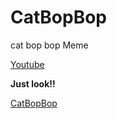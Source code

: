 # CatBopBop
cat bop bop Meme

[Youtube](https://www.youtube.com/watch?v=KMmeWNIbRf4&ab_channel=welf)


**Just look!!**

[CatBopBop](https://outsung.github.io/CatBopBop/)
